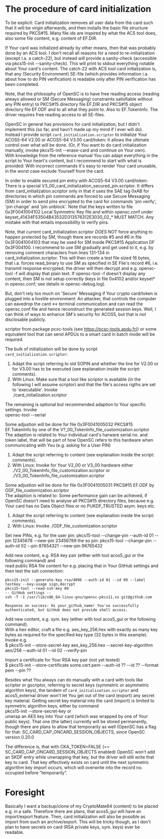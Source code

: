 The procedure of card initialization
====================================

To be explicit: Card initialization removes all user data from the card such that it will be virgin afterwards,
and then installs the basic file structure required by PKCS#15. Many file ids are inspired by what the ACS tool does,
also some file content, e.g. content of EF.DIR.

If Your card was initialized already by other means, then that was probably done by an ACS tool. I don't recall all
reasons for a need to re-initialization (except i.a. a catch-22), but instead will provide a sanity-check (accessible via
pkcs15-init --sanity-check). This will print to stdout everything notable about Your card's content.
The catch-22 with ACS tool card initialization is, that any (Security Environment) SE-file (which provides information
i.a. about how to do PIN verification) is readable only after PIN verification has been completed.

Note, that the philosophy of OpenSC is to have free reading access (reading always allowed or SM (Secure Messaging)
constraints satisfiable without any PIN entry) to PKCS#15 directory file EF.DIR and PKCS#15 object directory file EF.ODF
and to all what they point to. Also to EF.TokenInfo. The driver requires free reading access to all SE-files.

OpenSC in general has provisions for card initialization, but I didn't implement this (so far, and havn't made up my
mind if I ever will do).<br>
Instead I provide script `card_initialization.scriptor` to initialize Your ACOS5-64 V2.00 or ACOS5-64 V3.00 card/token:
It allows the ultimate control over what will be done. (Or, if You want to do card initialization manually, invoke
pkcs15-init --erase-card  and continue on Your own).<br>
With knowledge from the reference manual You can adapt everything in the script to Your heart's content, but I recommend
to start with what is provided: With incorrect commands it's easy to render Your card unusable, in the worst case
exclude Yourself from the card.

In order to enable secured pin entry with ACOS5-64 V3.00 card/token: There is a special
V3_00_card_initialization_secured_pin.scriptor. It differs from card_initialization.scriptor only in that it uses the
SAE tag 0xAB for directories in which pin commands are forced to use Secure Messaging (SM) in order to send pins
encrypted to the card for commands 'pin verify', 'pin change' and 'pin unblock'.
Note that the keys written to file 0x3F0041004102 Local Symmetric Key file and within opensc.conf under
keyset_41434F53504B43532D313576312E3030_02_* MUST MATCH. Any mistake with that entails impossibility to verify pins.

Note, that current card_initialization.scriptor *DOES NOT* force anything to happen protected by SM, though there are
records #5 and #6 in file 0x3F0041004103 that may be used for SM inside PKCS#15 Application DF 0x3F004100.
I recommend to use SM gradually and get used to it, e.g. by removing comment characters from lines 131-134 in
card_initialization.scriptor.
This will then create a test file sized 16 bytes, that i.a. forces read_binary to use SM as specified in SE File's record
#6, i.e. transmit response encrypted; the driver will then decrypt and e.g. opensc-tool -f will display that plain text.
If opensc-tool -f doesn't display any content, then SM is not setup correctly (keys in file 0x4102 and/or keyset* in
opensc.conf; see details in opensc-debug.log).

But, don't rely too much on 'Secure' Messaging if Your crypto card/token is plugged into a hostile environment: An
attacker, that controls the computer can eavedrop the card <-> terminal communication and can read the opensc.conf
file and hence reconstruct the generated session keys. Well, I can think of ways to enhance SM's security for ACOS5,
but that is not disclosable publicly.

scriptor from package pcsc-tools (see https://pcsc-tools.apdu.fr/) or some equivalent tool
that can send APDUs to a smart card in batch mode will be required.

The bulk of initialization will be done by script `card_initialization.scriptor`:
1. Adapt the script referring to old SOPIN and whether the line for V2.00 or for V3.00 has to be executed (see
   explanation inside the script: comments).
2. With Linux: Make sure that a tool like scriptor is available (in the following I will assume scriptor) and that the
   file's access rigths are set to 'executable'. Invoke<br>
   ./card_initialization.scriptor

The remaining is optional but recommended adaption to Your specific settings. Invoke<br>
opensc-tool --serial

Some adjustion will be done for file 0x3F0041005032 PKCS#15 EF.TokenInfo by one of the
V?_00_TokenInfo_file_customization.scriptor<br>
The adaption is related to Your individual card's harware serial no. and token label, that will be part of how
OpenSC refers to this hardware when communicating with You (e.g. asking for a User PIN)<br>
1. Adapt the script referring to content (see explanation inside the script: comments).
2. With Linux: Invoke for Your V2_00 or V3_00 hardware either ./V2_00_TokenInfo_file_customization.scriptor or
   ./V3_00_TokenInfo_file_customization.scriptor

Some adjustion will be done for file 0x3F0041005031 PKCS#15 EF.ODF by ODF_file_customization.scriptor<br>
The adaption is related to: Some performance gain can be achieved, if OpenSC doesn't need to analyse all PKCS#15
directory files, because e.g. Your card has no Data Object files or no PUKDF_TRUSTED asym. keys etc.
1. Adapt the script referring to content (see explanation inside the script: comments).
2. With Linux: Invoke ./ODF_file_customization.scriptor

Set new PINs, e.g. for
the user pin: pkcs15-tool --change-pin --auth-id 01 --pin 12345678 --new-pin 23456789
the   so pin: pkcs15-tool --change-pin --auth-id 02 --pin 87654321 --new-pin 98765432

Add new content, e.g. RSA key pair (either with tool acos5_gui or the following command) and<br>
read public RSA file content for e.g. placing that in Your GitHub settings and then test the ssh connection:<br>
```
pkcs15-init --generate-key rsa/4096 --auth-id 01 --id 09 --label testkey --key-usage sign,decrypt
pkcs15-tool --read-ssh-key 09
-- GitHub settings --
ssh -T -I /usr/lib/x86_64-linux-gnu/opensc-pkcs11.so git@github.com

Response on success: Hi your_github_name! You've successfully authenticated, but GitHub does not provide shell access.
```

Add new content, e.g. sym. key (either with tool acos5_gui or the following command).  
With a hex editor, craft a file e.g. aes_key_256.hex with exactly as many key bytes as required for the specified key
type (32 bytes in this example). Invoke e.g.<br>
$ pkcs15-init --store-secret-key aes_key_256.hex --secret-key-algorithm aes/256  --auth-id 01 --id 02 --verify-pin

Import a certificate for Your RSA key pair (not yet tested)  
$ pkcs15-init --store-certificate some.cert.pem --auth-id ?? --id ?? --format pem --pin ??

Besides what You always can do manually with a card with tools like scriptor or gscriptor, referring to secret keys
(symmetric or asymmetric algorithm keys), the tandem of `card_initialization.scriptor` and acos5_external driver
won't let You get out of the card (export) any secret key material.
Getting secret key material into the card (import) is limited to symmetric algorithm keys, either by command  
pkcs15-init --store-secret-key   or  
unwrap an AES key into Your card (which was wrapped by one of Your public keys). That one (the latter) currently will be stored permanently,
though there are plans to allow that temporarily as well (OpenSC has a flag for that: SC_CARD_CAP_ONCARD_SESSION_OBJECTS, since OpenSC version 0.20.0

The difference is, that with CKA_TOKEN=FALSE (== SC_CARD_CAP_ONCARD_SESSION_OBJECTS enabled) OpenSC won't add an SKDF entry while unwrapping that key, but the driver will still write that key to card. That key effectively exists on card until the next symmetric algorithm key import occurs, which will overwrite into the record no. occupied before "temporarily".

Foresight
=========

Basically I want a backup/clone of my CryptoMate64 (content) to be placed e.g. in a safe. Therefore there are plans,
that acos5_gui will have an import/export feature.
Then, card initialization will also be possible as import from such an archive/export.
This will be tricky though, as I don't plan to have secrets on card (RSA private keys, sym. keys) ever be readable.
